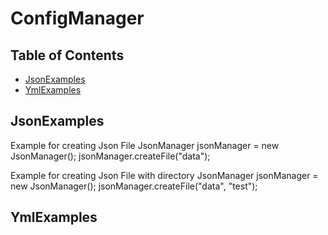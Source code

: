 # ConfigManager

## Table of Contents

 - [JsonExamples](#JsonExamples)
 - [YmlExamples](#YmlExamples)


## JsonExamples

Example for creating Json File
        JsonManager jsonManager = new JsonManager();
        jsonManager.createFile("data");

Example for creating Json File with directory
        JsonManager jsonManager = new JsonManager();
        jsonManager.createFile("data", "test");


## YmlExamples
